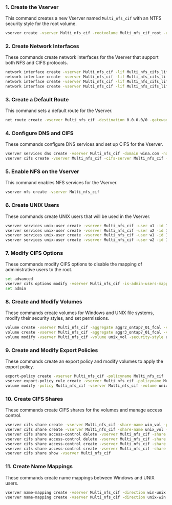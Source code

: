 ### 1. Create the Vserver
This command creates a new Vserver named `Multi_nfs_cif` with an NTFS security style for the root volume.

```bash
vserver create -vserver Multi_nfs_cif -rootvolume Multi_nfs_cif_root -rootvolume-security-style ntfs
```

### 2. Create Network Interfaces
These commands create network interfaces for the Vserver that support both NFS and CIFS protocols.

```bash
network interface create -vserver Multi_nfs_cif -lif Multi_nfs_cifs_lif1 -role data -data-protocol nfs,cifs -home-node ontap7-01 -home-port e0g -address 172.16.0.25 -netmask-length 19
network interface create -vserver Multi_nfs_cif -lif Multi_nfs_cifs_lif2 -role data -data-protocol nfs,cifs -home-node ontap7-02 -home-port e0h -address 172.16.0.26 -netmask-length 19
network interface create -vserver Multi_nfs_cif -lif Multi_nfs_cifs_lif3 -role data -data-protocol nfs,cifs -home-node ontap7-01 -home-port e0g -address 172.16.0.27 -netmask-length 19
network interface create -vserver Multi_nfs_cif -lif Multi_nfs_cifs_lif4 -role data -data-protocol nfs,cifs -home-node ontap7-02 -home-port e0h -address 172.16.0.28 -netmask-length 19
```

### 3. Create a Default Route
This command sets a default route for the Vserver.

```bash
net route create -vserver Multi_nfs_cif -destination 0.0.0.0/0 -gateway 172.16.0.1
```

### 4. Configure DNS and CIFS
These commands configure DNS services and set up CIFS for the Vserver.

```bash
vserver services dns create -vserver Multi_nfs_cif -domain wina.com -name-server 172.16.96.10
vserver cifs create -vserver Multi_nfs_cif -cifs-server Multi_nfs_cif -domain wina.com
```

### 5. Enable NFS on the Vserver
This command enables NFS services for the Vserver.

```bash
vserver nfs create -vserver Multi_nfs_cif
```

### 6. Create UNIX Users
These commands create UNIX users that will be used in the Vserver.

```bash
vserver services unix-user create -vserver Multi_nfs_cif -user u1 -id 1602001613 -primary-gid 1602001606
vserver services unix-user create -vserver Multi_nfs_cif -user u2 -id 1602001612 -primary-gid 1602001606
vserver services unix-user create -vserver Multi_nfs_cif -user w1 -id 1602001611 -primary-gid 1602001609
vserver services unix-user create -vserver Multi_nfs_cif -user w2 -id 1602001610 -primary-gid 1602001609
```

### 7. Modify CIFS Options
These commands modify CIFS options to disable the mapping of administrative users to the root.

```bash
set advanced
vserver cifs options modify -vserver Multi_nfs_cif -is-admin-users-mapped-to-root-enabled false
set admin
```

### 8. Create and Modify Volumes
These commands create volumes for Windows and UNIX file systems, modify their security styles, and set permissions.

```bash
volume create -vserver Multi_nfs_cif -aggregate aggr2_ontap7_01_fcal -volume win_vol -size 50MB -junction-path /win_vol
volume create -vserver Multi_nfs_cif -aggregate aggr3_ontap7_01_fcal -volume unix_vol -size 50MB -junction-path /unix_vol
volume modify -vserver Multi_nfs_cif -volume unix_vol -security-style unix -unix-permissions 0777
```

### 9. Create and Modify Export Policies
These commands create an export policy and modify volumes to apply the export policy.

```bash
export-policy create -vserver Multi_nfs_cif -policyname Multi_nfs_cif
vserver export-policy rule create -vserver Multi_nfs_cif -policyname Multi_nfs_cif -ruleindex 1 -protocol nfs,cifs -clientmatch 172.16.96.12 -rorule any -rwrule any -superuser any
volume modify -policy Multi_nfs_cif -vserver Multi_nfs_cif -volume unix_vol,win_vol,Multi_nfs_cif_root
```

### 10. Create CIFS Shares
These commands create CIFS shares for the volumes and manage access control.

```bash
vserver cifs share create -vserver Multi_nfs_cif -share-name win_vol -path /win_vol
vserver cifs share create -vserver Multi_nfs_cif -share-name unix_vol -path /unix_vol
vserver cifs share access-control delete -vserver Multi_nfs_cif -share win_vol -user-or-group Everyone
vserver cifs share access-control delete -vserver Multi_nfs_cif -share unix_vol -user-or-group Everyone
vserver cifs share access-control create -vserver Multi_nfs_cif -share unix_vol -user-or-group "Shared Files" -user-group-type windows -permission Full_Control
vserver cifs share access-control create -vserver Multi_nfs_cif -share win_vol -user-or-group "Shared Files" -user-group-type windows  -permission Full_Control
vserver cifs share show -vserver Multi_nfs_cif
```

### 11. Create Name Mappings
These commands create name mappings between Windows and UNIX users.

```bash
vserver name-mapping create -vserver Multi_nfs_cif -direction win-unix -position 1 -pattern "wina\\(.+)" -replacement "\1"
vserver name-mapping create -vserver Multi_nfs_cif -direction unix-win  -position 1 -pattern "wina\\(.+)" -replacement "\1"
```
